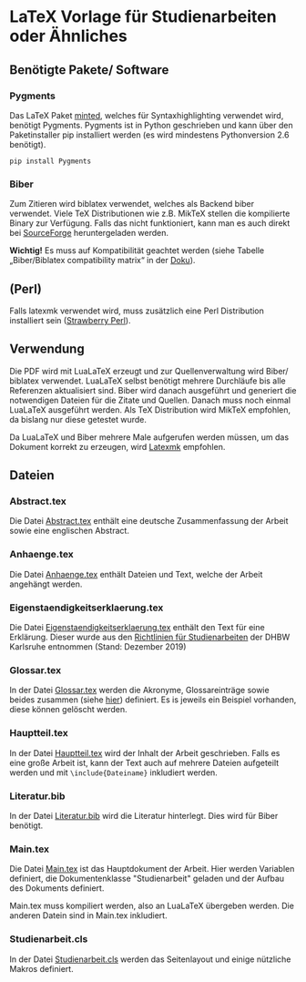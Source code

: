 
# LaTeX Vorlage für Studienarbeiten oder Ähnliches

## Benötigte Pakete/ Software

### Pygments
Das LaTeX Paket [minted][Minted], welches für Syntaxhighlighting verwendet wird, benötigt Pygments. Pygments ist in Python geschrieben und kann über den Paketinstaller pip installiert werden (es wird mindestens Pythonversion 2.6 benötigt).
```
pip install Pygments
``` 

### Biber
Zum Zitieren wird biblatex verwendet, welches als Backend biber verwendet. Viele TeX Distributionen wie z.B. MikTeX stellen die kompilierte Binary zur Verfügung. Falls das nicht funktioniert, kann man es auch direkt bei [SourceForge][Biber_download] heruntergeladen werden.

**Wichtig!** Es muss auf Kompatibilität geachtet werden (siehe Tabelle „Biber/Biblatex compatibility matrix“  in der [Doku][Biber]).


## (Perl)
Falls latexmk verwendet wird, muss zusätzlich eine Perl Distribution installiert sein ([Strawberry Perl][Strawberry_Perl]).

## Verwendung
Die PDF wird mit LuaLaTeX erzeugt und zur Quellenverwaltung wird Biber/ biblatex verwendet. LuaLaTeX selbst benötigt mehrere Durchläufe bis alle Referenzen aktualisiert sind. Biber wird danach ausgeführt und generiert die notwendigen Dateien für die Zitate und Quellen. Danach muss noch einmal LuaLaTeX ausgeführt werden.
Als TeX Distribution wird MikTeX empfohlen, da bislang nur diese getestet wurde.

Da LuaLaTeX und Biber mehrere Male aufgerufen werden müssen, um das Dokument korrekt zu erzeugen, wird [Latexmk][Latexmk] empfohlen.


## Dateien

### Abstract.tex
Die Datei [Abstract.tex][Abstract] enthält eine deutsche Zusammenfassung der Arbeit sowie eine englischen Abstract.


### Anhaenge.tex
Die Datei [Anhaenge.tex][Anhaenge] enthält Dateien und Text, welche der Arbeit angehängt werden.


### Eigenstaendigkeitserklaerung.tex
Die Datei [Eigenstaendigkeitserklaerung.tex][Eigenstaendigkeitserklaerung] enthält den Text für eine Erklärung.
Dieser wurde aus den [Richtlinien für Studienarbeiten][1] der DHBW Karlsruhe entnommen (Stand: Dezember 2019)


### Glossar.tex
In der Datei [Glossar.tex][Glossar] werden die Akronyme, Glossareinträge sowie beides zusammen (siehe [hier][acronym_glossary]) definiert.
Es is jeweils ein Beispiel vorhanden, diese können gelöscht werden.


### Hauptteil.tex
In der Datei [Hauptteil.tex][Hauptteil] wird der Inhalt der Arbeit geschrieben. Falls es eine große Arbeit ist, kann der Text auch auf mehrere Dateien aufgeteilt werden und mit `\include{Dateiname}` inkludiert werden.


### Literatur.bib
In der Datei [Literatur.bib][Literatur] wird die Literatur hinterlegt. Dies wird für Biber benötigt.


### Main.tex
Die Datei [Main.tex][Main] ist das Hauptdokument der Arbeit. Hier werden Variablen definiert, die Dokumentenklasse "Studienarbeit" geladen und der Aufbau des Dokuments definiert.

Main.tex muss kompiliert werden, also an LuaLaTeX übergeben werden. Die anderen Datein sind in Main.tex inkludiert.


### Studienarbeit.cls
In der Datei [Studienarbeit.cls][Studienarbeit] werden das Seitenlayout und einige nützliche Makros definiert.

<!-- (Links/ Quellen) -->
[Minted]: https://ctan.kako-dev.de/macros/latex/contrib/minted/minted.pdf
[Biber]: https://mirror.informatik.hs-fulda.de/tex-archive/biblio/biber/documentation/biber.pdf
[Biber_download]: https://sourceforge.net/projects/biblatex-biber/
[Strawberry_Perl]: http://strawberryperl.com/
[Latexmk]: https://ftp.agdsn.de/pub/mirrors/latex/dante/support/latexmk/latexmk.pdf
[Anhaenge]: https://github.com/Marius202/LaTeX_Vorlage/blob/master/Anhaenge.tex
[Abstract]: https://github.com/Marius202/LaTeX_Vorlage/blob/master/Abstract.tex
[Eigenstaendigkeitserklaerung]: https://github.com/Marius202/LaTeX_Vorlage/blob/master/Eigenstaendigkeitserklaerung.tex
[Glossar]: https://github.com/Marius202/LaTeX_Vorlage/blob/master/Glossar.tex
[Hauptteil]: https://github.com/Marius202/LaTeX_Vorlage/blob/master/Hauptteil.tex
[Literatur]: https://github.com/Marius202/LaTeX_Vorlage/blob/master/Literatur.bib
[Main]: https://github.com/Marius202/LaTeX_Vorlage/blob/master/Main.tex
[Studienarbeit]: https://github.com/Marius202/LaTeX_Vorlage/blob/master/Studienarbeit.cls
[acronym_glossary]: https://tex.stackexchange.com/questions/8946/how-to-combine-acronym-and-glossary
[1]: https://www.dhbw.de/fileadmin/user_upload/Dokumente/Dokumente_fuer_Studierende/191212_Leitlinien_Praxismodule_Studien_Bachelorarbeiten.pdf (Richtlinien für Studienarbeiten)
